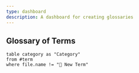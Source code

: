 ```yaml
---
type: dashboard
description: A dashboard for creating glossaries
---
```

## Glossary of Terms
```dataview
table category as "Category"
from #term 
where file.name != "🔖 New Term"
```